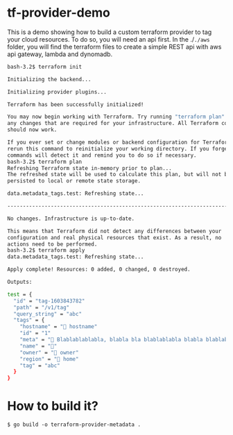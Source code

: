 # tf-provider-demo

This is a demo showing how to build a custom terraform provider to tag your cloud resources. To do so, you will need an api first. In the ./`./aws` folder, you will find the terraform files to create a simple REST api with aws api gateway, lambda and dynomadb. 

```bash
bash-3.2$ terraform init 

Initializing the backend...

Initializing provider plugins...

Terraform has been successfully initialized!

You may now begin working with Terraform. Try running "terraform plan" to see
any changes that are required for your infrastructure. All Terraform commands
should now work.

If you ever set or change modules or backend configuration for Terraform,
rerun this command to reinitialize your working directory. If you forget, other
commands will detect it and remind you to do so if necessary.
bash-3.2$ terraform plan
Refreshing Terraform state in-memory prior to plan...
The refreshed state will be used to calculate this plan, but will not be
persisted to local or remote state storage.

data.metadata_tags.test: Refreshing state...

------------------------------------------------------------------------

No changes. Infrastructure is up-to-date.

This means that Terraform did not detect any differences between your
configuration and real physical resources that exist. As a result, no
actions need to be performed.
bash-3.2$ terraform apply
data.metadata_tags.test: Refreshing state...

Apply complete! Resources: 0 added, 0 changed, 0 destroyed.

Outputs:

test = {
  "id" = "tag-1603843782"
  "path" = "/v1/tag"
  "query_string" = "abc"
  "tags" = {
    "hostname" = "📛 hostname"
    "id" = "1"
    "meta" = "📝 Blablablablabla, blabla bla blablablabla blabla blablablablablabla"
    "name" = "🗿"
    "owner" = "🐻 owner"
    "region" = "📍 home"
    "tag" = "abc"
  }
}

```

# How to build it?
```code 
$ go build -o terraform-provider-metadata .
```
